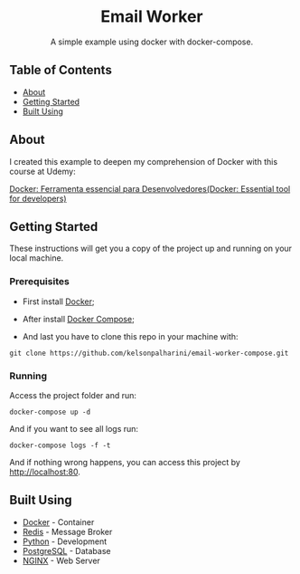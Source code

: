 <h1 align="center">Email Worker</h1>

<p align="center"> A simple example using docker with docker-compose.
    <br> 
</p>

## Table of Contents

- [About](#about)
- [Getting Started](#getting_started)
- [Built Using](#built_using)

## About <a name = "about"></a>

I created this example to deepen my comprehension of Docker with this course at Udemy:

[Docker: Ferramenta essencial para Desenvolvedores(Docker: Essential tool for developers)](https://www.udemy.com/course/curso-docker/)

## Getting Started <a name = "getting_started"></a>

These instructions will get you a copy of the project up and running on your local machine.

### Prerequisites

- First install [Docker](https://docs.docker.com/install/);
- After install [Docker Compose](https://docs.docker.com/compose/install/);

- And last you have to clone this repo in your machine with:

```
git clone https://github.com/kelsonpalharini/email-worker-compose.git
```

### Running

Access the project folder and run:

```
docker-compose up -d
```

And if you want to see all logs run:

```
docker-compose logs -f -t
```

And if nothing wrong happens, you can access this project by [http://localhost:80](http://localhost:80).

## Built Using <a name = "built_using"></a>

- [Docker](https://www.docker.com/) - Container
- [Redis](https://redis.io/) - Message Broker
- [Python](https://www.python.org/) - Development
- [PostgreSQL](https://www.postgresql.org/) - Database
- [NGINX](https://www.nginx.com/) - Web Server

